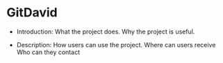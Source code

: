 # GitDavid
- Introduction:
  What the project does.
  Why the project is useful.
  
- Description:
  How users can use the project.
  Where can users receive
  Who can they contact
